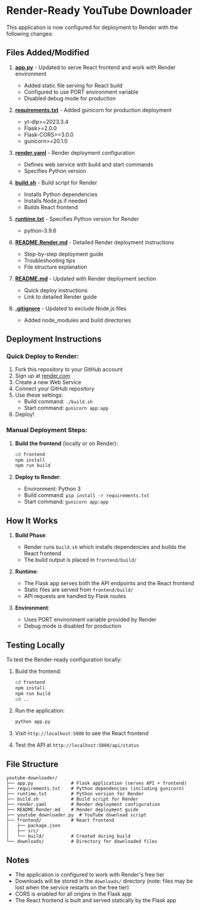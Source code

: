 # Render-Ready YouTube Downloader

This application is now configured for deployment to Render with the following changes:

## Files Added/Modified

1. **[app.py](file:///c%3A/Users/mulac/Downloads/youtube-downloader/app.py)** - Updated to serve React frontend and work with Render environment
   - Added static file serving for React build
   - Configured to use PORT environment variable
   - Disabled debug mode for production

2. **[requirements.txt](file:///c%3A/Users/mulac/Downloads/youtube-downloader/requirements.txt)** - Added gunicorn for production deployment
   - yt-dlp>=2023.3.4
   - Flask>=2.0.0
   - Flask-CORS>=3.0.0
   - gunicorn>=20.1.0

3. **[render.yaml](file:///c%3A/Users/mulac/Downloads/youtube-downloader/render.yaml)** - Render deployment configuration
   - Defines web service with build and start commands
   - Specifies Python version

4. **[build.sh](file:///c%3A/Users/mulac/Downloads/youtube-downloader/build.sh)** - Build script for Render
   - Installs Python dependencies
   - Installs Node.js if needed
   - Builds React frontend

5. **[runtime.txt](file:///c%3A/Users/mulac/Downloads/youtube-downloader/runtime.txt)** - Specifies Python version for Render
   - python-3.9.6

6. **[README.Render.md](file:///c%3A/Users/mulac/Downloads/youtube-downloader/README.Render.md)** - Detailed Render deployment instructions
   - Step-by-step deployment guide
   - Troubleshooting tips
   - File structure explanation

7. **[README.md](file:///c%3A/Users/mulac/Downloads/youtube-downloader/README.md)** - Updated with Render deployment section
   - Quick deploy instructions
   - Link to detailed Render guide

8. **[.gitignore](file:///c%3A/Users/mulac/Downloads/youtube-downloader/.gitignore)** - Updated to exclude Node.js files
   - Added node_modules and build directories

## Deployment Instructions

### Quick Deploy to Render:

1. Fork this repository to your GitHub account
2. Sign up at [render.com](https://render.com)
3. Create a new Web Service
4. Connect your GitHub repository
5. Use these settings:
   - Build command: `./build.sh`
   - Start command: `gunicorn app:app`
6. Deploy!

### Manual Deployment Steps:

1. **Build the frontend** (locally or on Render):
   ```bash
   cd frontend
   npm install
   npm run build
   ```

2. **Deploy to Render**:
   - Environment: Python 3
   - Build command: `pip install -r requirements.txt`
   - Start command: `gunicorn app:app`

## How It Works

1. **Build Phase**:
   - Render runs `build.sh` which installs dependencies and builds the React frontend
   - The build output is placed in `frontend/build/`

2. **Runtime**:
   - The Flask app serves both the API endpoints and the React frontend
   - Static files are served from `frontend/build/`
   - API requests are handled by Flask routes

3. **Environment**:
   - Uses PORT environment variable provided by Render
   - Debug mode is disabled for production

## Testing Locally

To test the Render-ready configuration locally:

1. Build the frontend:
   ```bash
   cd frontend
   npm install
   npm run build
   cd ..
   ```

2. Run the application:
   ```bash
   python app.py
   ```

3. Visit `http://localhost:5000` to see the React frontend
4. Test the API at `http://localhost:5000/api/status`

## File Structure

```
youtube-downloader/
├── app.py              # Flask application (serves API + frontend)
├── requirements.txt    # Python dependencies (including gunicorn)
├── runtime.txt         # Python version for Render
├── build.sh            # Build script for Render
├── render.yaml         # Render deployment configuration
├── README.Render.md    # Render deployment guide
├── youtube_downloader.py  # YouTube download script
├── frontend/           # React frontend
│   ├── package.json
│   ├── src/
│   └── build/          # Created during build
└── downloads/          # Directory for downloaded files
```

## Notes

- The application is configured to work with Render's free tier
- Downloads will be stored in the `downloads/` directory (note: files may be lost when the service restarts on the free tier)
- CORS is enabled for all origins in the Flask app
- The React frontend is built and served statically by the Flask app